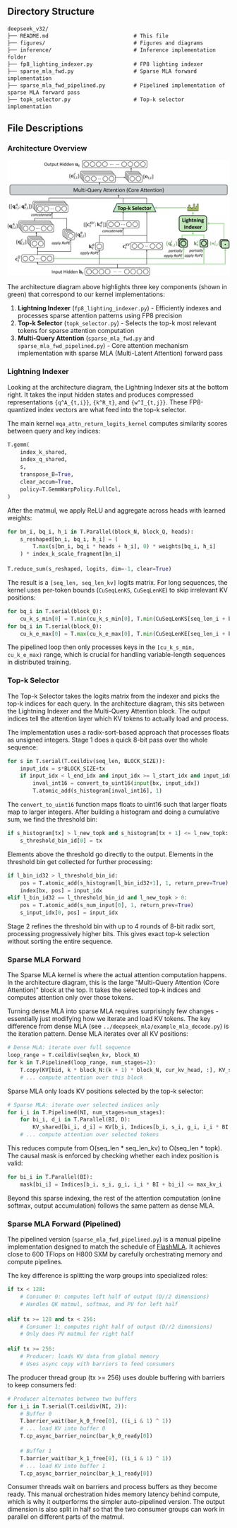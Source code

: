 ## Directory Structure

```
deepseek_v32/
├── README.md                           # This file
├── figures/                            # Figures and diagrams
├── inference/                          # Inference implementation folder
├── fp8_lighting_indexer.py             # FP8 lighting indexer
├── sparse_mla_fwd.py                   # Sparse MLA forward implementation
├── sparse_mla_fwd_pipelined.py         # Pipelined implementation of sparse MLA forward pass
├── topk_selector.py                    # Top-k selector implementation
```

## File Descriptions

### Architecture Overview

![DeepSeek V3.2 Architecture](figures/v32_arch.png)

The architecture diagram above highlights three key components (shown in green) that correspond to our kernel implementations:

1. **Lightning Indexer** (`fp8_lighting_indexer.py`) - Efficiently indexes and processes sparse attention patterns using FP8 precision
2. **Top-k Selector** (`topk_selector.py`) - Selects the top-k most relevant tokens for sparse attention computation
3. **Multi-Query Attention** (`sparse_mla_fwd.py` and `sparse_mla_fwd_pipelined.py`) - Core attention mechanism implementation with sparse MLA (Multi-Latent Attention) forward pass

### Lightning Indexer

Looking at the architecture diagram, the Lightning Indexer sits at the bottom right. It takes the input hidden states and produces compressed representations `{q^A_{t,i}}`, `{k^R_t}`, and `{w^I_{t,j}}`. These FP8-quantized index vectors are what feed into the top-k selector.

The main kernel `mqa_attn_return_logits_kernel` computes similarity scores between query and key indices:

```python
T.gemm(
    index_k_shared,
    index_q_shared,
    s,
    transpose_B=True,
    clear_accum=True,
    policy=T.GemmWarpPolicy.FullCol,
)
```

After the matmul, we apply ReLU and aggregate across heads with learned weights:

```python
for bn_i, bq_i, h_i in T.Parallel(block_N, block_Q, heads):
    s_reshaped[bn_i, bq_i, h_i] = (
        T.max(s[bn_i, bq_i * heads + h_i], 0) * weights[bq_i, h_i]
    ) * index_k_scale_fragment[bn_i]

T.reduce_sum(s_reshaped, logits, dim=-1, clear=True)
```

The result is a `[seq_len, seq_len_kv]` logits matrix. For long sequences, the kernel uses per-token bounds (`CuSeqLenKS`, `CuSeqLenKE`) to skip irrelevant KV positions:

```python
for bq_i in T.serial(block_Q):
    cu_k_s_min[0] = T.min(cu_k_s_min[0], T.min(CuSeqLenKS[seq_len_i + bq_i], seq_len_kv))
for bq_i in T.serial(block_Q):
    cu_k_e_max[0] = T.max(cu_k_e_max[0], T.min(CuSeqLenKE[seq_len_i + bq_i], seq_len_kv))
```

The pipelined loop then only processes keys in the `[cu_k_s_min, cu_k_e_max)` range, which is crucial for handling variable-length sequences in distributed training.

### Top-k Selector

The Top-k Selector takes the logits matrix from the indexer and picks the top-k indices for each query. In the architecture diagram, this sits between the Lightning Indexer and the Multi-Query Attention block. The output indices tell the attention layer which KV tokens to actually load and process.

The implementation uses a radix-sort-based approach that processes floats as unsigned integers. Stage 1 does a quick 8-bit pass over the whole sequence:

```python
for s in T.serial(T.ceildiv(seq_len, BLOCK_SIZE)):
    input_idx = s*BLOCK_SIZE+tx
    if input_idx < l_end_idx and input_idx >= l_start_idx and input_idx < seq_len:
        inval_int16 = convert_to_uint16(input[bx, input_idx])
        T.atomic_add(s_histogram[inval_int16], 1)
```

The `convert_to_uint16` function maps floats to uint16 such that larger floats map to larger integers. After building a histogram and doing a cumulative sum, we find the threshold bin:

```python
if s_histogram[tx] > l_new_topk and s_histogram[tx + 1] <= l_new_topk:
    s_threshold_bin_id[0] = tx
```

Elements above the threshold go directly to the output. Elements in the threshold bin get collected for further processing:

```python
if l_bin_id32 > l_threshold_bin_id:
    pos = T.atomic_add(s_histogram[l_bin_id32+1], 1, return_prev=True)
    index[bx, pos] = input_idx
elif l_bin_id32 == l_threshold_bin_id and l_new_topk > 0:
    pos = T.atomic_add(s_num_input[0], 1, return_prev=True)
    s_input_idx[0, pos] = input_idx
```

Stage 2 refines the threshold bin with up to 4 rounds of 8-bit radix sort, processing progressively higher bits. This gives exact top-k selection without sorting the entire sequence.

### Sparse MLA Forward

The Sparse MLA kernel is where the actual attention computation happens. In the architecture diagram, this is the large "Multi-Query Attention (Core Attention)" block at the top. It takes the selected top-k indices and computes attention only over those tokens.

Turning dense MLA into sparse MLA requires surprisingly few changes - essentially just modifying how we iterate and load KV tokens. The key difference from dense MLA (see `../deepseek_mla/example_mla_decode.py`) is the iteration pattern. Dense MLA iterates over all KV positions:

```python
# Dense MLA: iterate over full sequence
loop_range = T.ceildiv(seqlen_kv, block_N)
for k in T.Pipelined(loop_range, num_stages=2):
    T.copy(KV[bid, k * block_N:(k + 1) * block_N, cur_kv_head, :], KV_shared)
    # ... compute attention over this block
```

Sparse MLA only loads KV positions selected by the top-k selector:

```python
# Sparse MLA: iterate over selected indices only
for i_i in T.Pipelined(NI, num_stages=num_stages):
    for bi_i, d_i in T.Parallel(BI, D):
        KV_shared[bi_i, d_i] = KV[b_i, Indices[b_i, s_i, g_i, i_i * BI + bi_i], g_i, d_i]
    # ... compute attention over selected tokens
```

This reduces compute from O(seq_len * seq_len_kv) to O(seq_len * topk). The causal mask is enforced by checking whether each index position is valid:

```python
for bi_i in T.Parallel(BI):
    mask[bi_i] = Indices[b_i, s_i, g_i, i_i * BI + bi_i] <= max_kv_i
```

Beyond this sparse indexing, the rest of the attention computation (online softmax, output accumulation) follows the same pattern as dense MLA.

### Sparse MLA Forward (Pipelined)

The pipelined version (`sparse_mla_fwd_pipelined.py`) is a manual pipeline implementation designed to match the schedule of [FlashMLA](https://github.com/deepseek-ai/FlashMLA/blob/main/csrc/sm90/prefill/sparse/fwd.cu). It achieves close to 600 TFlops on H800 SXM by carefully orchestrating memory and compute pipelines.

The key difference is splitting the warp groups into specialized roles:

```python
if tx < 128:
    # Consumer 0: computes left half of output (D//2 dimensions)
    # Handles QK matmul, softmax, and PV for left half

elif tx >= 128 and tx < 256:
    # Consumer 1: computes right half of output (D//2 dimensions)
    # Only does PV matmul for right half

elif tx >= 256:
    # Producer: loads KV data from global memory
    # Uses async copy with barriers to feed consumers
```

The producer thread group (tx >= 256) uses double buffering with barriers to keep consumers fed:

```python
# Producer alternates between two buffers
for i_i in T.serial(T.ceildiv(NI, 2)):
    # Buffer 0
    T.barrier_wait(bar_k_0_free[0], ((i_i & 1) ^ 1))
    # ... load KV into buffer 0
    T.cp_async_barrier_noinc(bar_k_0_ready[0])

    # Buffer 1
    T.barrier_wait(bar_k_1_free[0], ((i_i & 1) ^ 1))
    # ... load KV into buffer 1
    T.cp_async_barrier_noinc(bar_k_1_ready[0])
```

Consumer threads wait on barriers and process buffers as they become ready. This manual orchestration hides memory latency behind compute, which is why it outperforms the simpler auto-pipelined version. The output dimension is also split in half so that the two consumer groups can work in parallel on different parts of the matmul.
